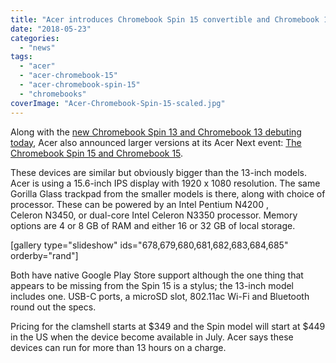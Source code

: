 ```yaml
---
title: "Acer introduces Chromebook Spin 15 convertible and Chromebook 15"
date: "2018-05-23"
categories: 
  - "news"
tags: 
  - "acer"
  - "acer-chromebook-15"
  - "acer-chromebook-spin-15"
  - "chromebooks"
coverImage: "Acer-Chromebook-Spin-15-scaled.jpg"
---
```


Along with the [new Chromebook Spin 13 and Chromebook 13 debuting today](https://www.aboutchromebooks.com/news/new-acer-chromebook-spin-13-chromebook-13-launching-at-acer-next-event/), Acer also announced larger versions at its Acer Next event: [The Chromebook Spin 15 and Chromebook 15](https://www.prnewswire.com/news-releases/acer-debuts-big-screen-flexibility-with-first-15-inch-convertible-chromebook-300653382.html).

These devices are similar but obviously bigger than the 13-inch models. Acer is using a 15.6-inch IPS display with 1920 x 1080 resolution. The same Gorilla Glass trackpad from the smaller models is there, along with choice of processor. These can be powered by an Intel Pentium N4200 , Celeron N3450, or dual-core Intel Celeron N3350 processor. Memory options are 4 or 8 GB of RAM and either 16 or 32 GB of local storage.

\[gallery type="slideshow" ids="678,679,680,681,682,683,684,685" orderby="rand"\]

Both have native Google Play Store support although the one thing that appears to be missing from the Spin 15 is a stylus; the 13-inch model includes one. USB-C ports, a microSD slot, 802.11ac Wi-Fi and Bluetooth round out the specs.

Pricing for the clamshell starts at $349 and the Spin model will start at $449 in the US when the device become available in July. Acer says these devices can run for more than 13 hours on a charge.
